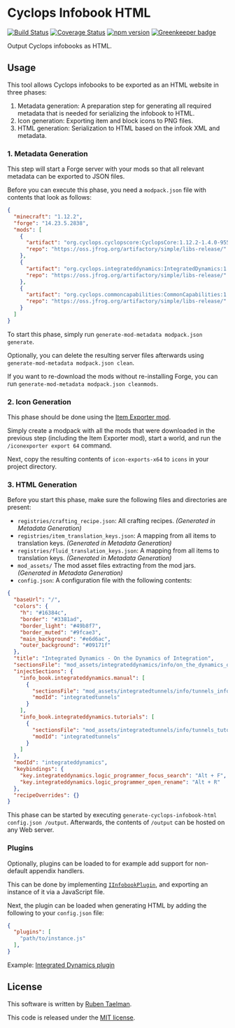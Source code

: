 # Cyclops Infobook HTML

[![Build Status](https://travis-ci.org/CyclopsMC/infobook-html.svg?branch=master)](https://travis-ci.org/CyclopsMC/infobook-html)
[![Coverage Status](https://coveralls.io/repos/github/CyclopsMC/infobook-html/badge.svg?branch=master)](https://coveralls.io/github/CyclopsMC/infobook-html?branch=master)
[![npm version](https://badge.fury.io/js/infobook-html.svg)](https://www.npmjs.com/package/infobook-html)
[![Greenkeeper badge](https://badges.greenkeeper.io/CyclopsMC/infobook-html.svg)](https://greenkeeper.io/)

Output Cyclops infobooks as HTML.

## Usage

This tool allows Cyclops infobooks to be exported as an HTML website in three phases:

1. Metadata generation: A preparation step for generating all required metadata that is needed for serializing the infobook to HTML.
2. Icon generation: Exporting item and block icons to PNG files. 
3. HTML generation: Serialization to HTML based on the infook XML and metadata.

### 1. Metadata Generation

This step will start a Forge server with your mods so that all relevant metadata can be exported to JSON files.

Before you can execute this phase, you need a `modpack.json` file with contents that look as follows:
```json
{
  "minecraft": "1.12.2",
  "forge": "14.23.5.2838",
  "mods": [
    {
      "artifact": "org.cyclops.cyclopscore:CyclopsCore:1.12.2-1.4.0-955",
      "repo": "https://oss.jfrog.org/artifactory/simple/libs-release/"
    },
    {
      "artifact": "org.cyclops.integrateddynamics:IntegratedDynamics:1.12.2-1.0.9-1317",
      "repo": "https://oss.jfrog.org/artifactory/simple/libs-release/"
    },
    {
      "artifact": "org.cyclops.commoncapabilities:CommonCapabilities:1.12.2-2.4.4-309",
      "repo": "https://oss.jfrog.org/artifactory/simple/libs-release/"
    }
  ]
}
```

To start this phase, simply run `generate-mod-metadata modpack.json generate`.

Optionally, you can delete the resulting server files afterwards using `generate-mod-metadata modpack.json clean`.

If you want to re-download the mods without re-installing Forge, you can run `generate-mod-metadata modpack.json cleanmods`.

### 2. Icon Generation

This phase should be done using the [Item Exporter mod](https://github.com/CyclopsMC/IconExporter).

Simply create a modpack with all the mods that were downloaded in the previous step (including the Item Exporter mod),
start a world, and run the `/iconexporter export 64` command.

Next, copy the resulting contents of `icon-exports-x64` to `icons` in your project directory.

### 3. HTML Generation

Before you start this phase, make sure the following files and directories are present:

* `registries/crafting_recipe.json`: All crafting recipes. _(Generated in Metadata Generation)_
* `registries/item_translation_keys.json`: A mapping from all items to translation keys. _(Generated in Metadata Generation)_
* `registries/fluid_translation_keys.json`: A mapping from all items to translation keys. _(Generated in Metadata Generation)_
* `mod_assets/` The mod asset files extracting from the mod jars. _(Generated in Metadata Generation)_
* `config.json`: A configuration file with the following contents:

```json
{
  "baseUrl": "/",
  "colors": {
    "h": "#16384c",
    "border": "#3381ad",
    "border_light": "#49b8f7",
    "border_muted": "#9fcae3",
    "main_background": "#e6d6ac",
    "outer_background": "#09171f"
  },
  "title": "Integrated Dynamics - On the Dynamics of Integration",
  "sectionsFile": "mod_assets/integrateddynamics/info/on_the_dynamics_of_integration.xml",
  "injectSections": {
    "info_book.integrateddynamics.manual": [
      {
        "sectionsFile": "mod_assets/integratedtunnels/info/tunnels_info.xml",
        "modId": "integratedtunnels"
      }
    ],
    "info_book.integrateddynamics.tutorials": [
      {
        "sectionsFile": "mod_assets/integratedtunnels/info/tunnels_tutorials.xml",
        "modId": "integratedtunnels"
      }
    ]
  },
  "modId": "integrateddynamics",
  "keybindings": {
    "key.integrateddynamics.logic_programmer_focus_search": "Alt + F",
    "key.integrateddynamics.logic_programmer_open_rename": "Alt + R"
  },
  "recipeOverrides": {}
}
```

This phase can be started by executing `generate-cyclops-infobook-html config.json /output`.
Afterwards, the contents of `/output` can be hosted on any Web server.

### Plugins

Optionally, plugins can be loaded to for example add support for non-default appendix handlers.

This can be done by implementing [`IInfobookPlugin`](https://github.com/CyclopsMC/infobook-html/blob/master/lib/infobook/IInfobookPlugin.ts),
and exporting an instance of it via a JavaScript file.

Next, the plugin can be loaded when generating HTML by adding the following to your `config.json` file:

```json
{
  "plugins": [
    "path/to/instance.js"
  ],
}
```

Example: [Integrated Dynamics plugin](https://github.com/CyclopsMC/infobook-html-integrateddynamics)

## License
This software is written by [Ruben Taelman](http://rubensworks.net/).

This code is released under the [MIT license](http://opensource.org/licenses/MIT).